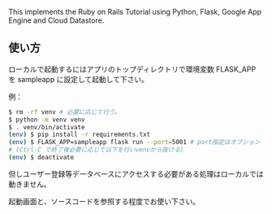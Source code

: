 This implements the Ruby on Rails Tutorial using Python, Flask, Google App Engine and Cloud Datastore.

## 使い方

ローカルで起動するにはアプリのトップディレクトリで環境変数 FLASK_APP を sampleapp に設定して起動して下さい。

例：
```bash
$ rm -rf venv # 必要に応じて行う。
$ python -m venv venv
$ . venv/bin/activate
(env) $ pip install -r requirements.txt
(env) $ FLASK_APP=sampleapp flask run --port=5001 # port指定はオプション
# (Ctrl-C で終了後必要に応じて以下を行いvenvから抜ける)
(env) $ deactivate
```

但しユーザー登録等データベースにアクセスする必要がある処理はローカルでは動きません。

起動画面と、ソースコードを参照する程度でお使い下さい。

